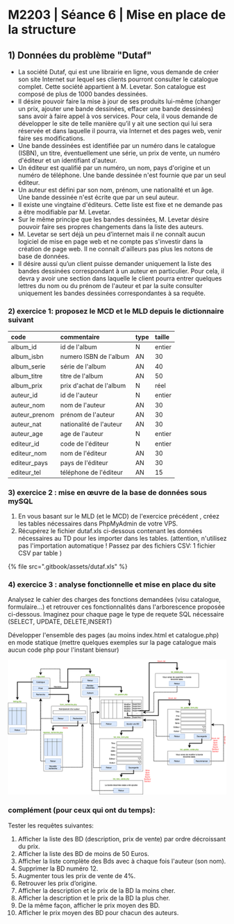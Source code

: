 # M2203 \| Séance 6 \| Mise en place de la structure

## 1\) Données du problème "Dutaf"

* La société Dutaf, qui est une librairie en ligne, vous demande de créer son site Internet sur lequel ses clients pourront consulter le catalogue complet. Cette société appartient à M. Levetar. Son catalogue est composé de plus de 1000 bandes dessinées.
* II désire pouvoir faire la mise à jour de ses produits lui-même \(changer un prix, ajouter une bande dessinées, effacer une bande dessinées\) sans avoir à faire appel à vos services. Pour cela, il vous demande de développer le site de telle manière qu’il y ait une section qui lui sera réservée et dans laquelle il pourra, via Internet et des pages web, venir faire ses modifications.
* Une bande dessinées est identifiée par un numéro dans le catalogue \(ISBN\), un titre, éventuellement une série, un prix de vente, un numéro d'éditeur et un identifiant d'auteur.
* Un éditeur est qualifié par un numéro, un nom, pays d'origine et un numéro de téléphone. Une bande dessinée n'est fournie que par un seul éditeur.
* Un auteur est défini par son nom, prénom, une nationalité et un âge. Une bande dessinée n'est écrite que par un seul auteur.
* II existe une vingtaine d'éditeurs. Cette liste est fixe et ne demande pas a être modifiable par M. Levetar.
* Sur le même principe que les bandes dessinées, M. Levetar désire pouvoir faire ses propres changements dans la liste des auteurs.
* M. Levetar se sert déjà un peu d’internet mais il ne connaît aucun logiciel de mise en page web et ne compte pas s'investir dans la création de page web. II ne connaît d'ailleurs pas plus les notons de base de données.
* II désire aussi qu’un client puisse demander uniquement la liste des bandes dessinées  correspondant à un auteur en particulier. Pour cela, il devra y avoir une section dans laquelle le client pourra entrer quelques lettres du nom ou du prénom de l'auteur et par la suite consulter uniquement les bandes dessinées correspondantes à sa requête.

### 2\) exercice 1: proposez le MCD et le MLD depuis le dictionnaire suivant 

| code | commentaire | type | taille |
| :--- | :--- | :--- | :--- |
| album\_id | id de l'album | N | entier |
| album\_isbn | numero ISBN de l'album | AN | 30 |
| album\_serie | série de l'album | AN | 40 |
| album\_titre | titre de l'album | AN | 50 |
| album\_prix | prix d'achat de l'album | N | réel |
| auteur\_id | id de l'auteur | N | entier |
| auteur\_nom | nom de l'auteur | AN | 30 |
| auteur\_prenom | prénom de l'auteur | AN | 30 |
| auteur\_nat | nationalité de l'auteur | AN | 30 |
| auteur\_age | age de l'auteur | N | entier |
| editeur\_id | code de l'éditeur | N | entier |
| editeur\_nom | nom de l'éditeur | AN | 30 |
| editeur\_pays | pays de l'éditeur | AN | 30 |
| editeur\_tel | téléphone de l'éditeur | AN | 15 |

###  3\) exercice 2 : mise en œuvre de la base de données sous mySQL

1. En vous basant sur le MLD \(et le MCD\) de l'exercice précédent , créez les  tables nécessaires dans PhpMyAdmin de votre VPS.
2. Récupérez le fichier dutaf.xls ci-dessous contenant les données nécessaires au TD pour les importer dans les tables. \(attention, n'utilisez pas l'importation automatique ! Passez par des fichiers CSV: 1 fichier CSV par table \)

{% file src=".gitbook/assets/dutaf.xls" %}

### 4\) exercice 3 : analyse fonctionnelle et mise en place du site

Analysez le cahier des charges des fonctions demandées \(visu catalogue, formulaire...\) et retrouver ces fonctionnalités dans l'arborescence proposée ci-dessous. Imaginez pour chaque page le type de requete SQL nécessaire \(SELECT, UPDATE, DELETE,INSERT\)

Développer l'ensemble des pages \(au moins index.html et catalogue.php\) en mode statique \(mettre quelques exemples sur la page catalogue mais aucun code php pour l'instant biensur\) 

![](.gitbook/assets/dutaf%20%281%29.png)

### complément \(pour ceux qui ont du temps\):

Tester les requêtes suivantes: 

1. Afficher la liste des BD \(description, prix de vente\) par ordre décroissant du prix. 
2. Afficher la liste des BD de moins de 50 Euros.
3. Afficher la liste complète des Bds avec à chaque fois l'auteur \(son nom\). 
4. Supprimer la BD numéro 12.
5. Augmenter tous les prix de vente de 4%.
6. Retrouver les prix d’origine.
7. Afficher la description et le prix de la BD la moins cher.
8. Afficher la description et le prix de la BD la plus cher.
9. De la même façon, afficher le prix moyen des BD.
10. Afficher le prix moyen des BD pour chacun des auteurs.

